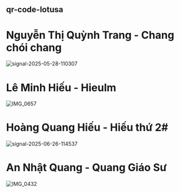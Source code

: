 ## qr-code-lotusa


# Nguyễn Thị Quỳnh Trang - Chang chói chang
![signal-2025-05-28-110307](https://github.com/user-attachments/assets/0cfc890e-6c78-4319-850b-c0d775198e11)



# Lê Minh Hiếu - Hieulm
![IMG_0657](https://github.com/user-attachments/assets/4130d9ab-2bd5-4ca7-8d4f-ca5dd2215c93)


# Hoàng Quang Hiếu - Hiếu thứ 2#
![signal-2025-06-26-114537](https://github.com/user-attachments/assets/e6063778-6a33-4c5d-bcf9-d043fcde19f7)


# An Nhật Quang - Quang Giáo Sư

![IMG_0432](https://github.com/user-attachments/assets/da17ed5d-2670-46e9-8300-8ab9f76f1023)
